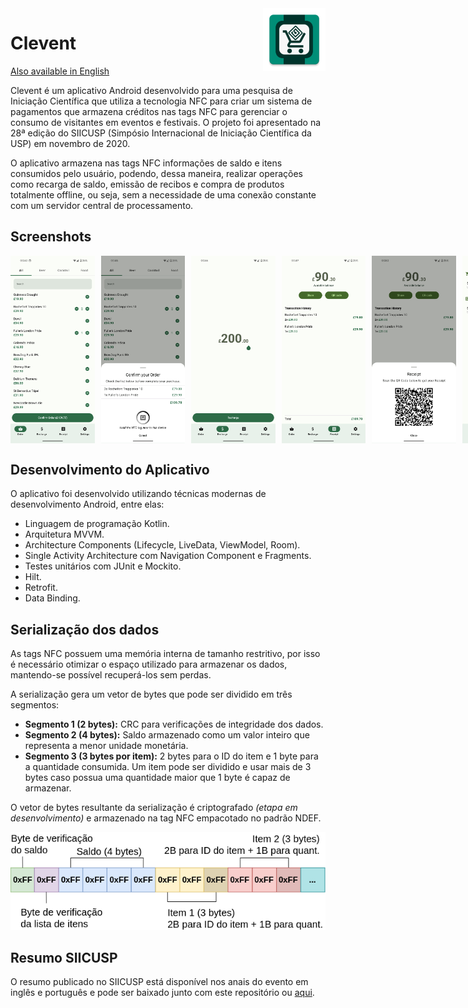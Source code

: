 <img src="/app/src/main/res/mipmap-xxxhdpi/ic_launcher.png" align="right" height="100">

# Clevent

[Also available in English](README.md)

Clevent é um aplicativo Android desenvolvido para uma pesquisa de Iniciação Científica que utiliza a tecnologia NFC para criar um sistema de pagamentos que armazena créditos nas tags NFC para gerenciar o consumo de visitantes em eventos e festivais. O projeto foi apresentado na 28ª edição do SIICUSP (Simpósio Internacional de Iniciação Científica da USP) em novembro de 2020.

O aplicativo armazena nas tags NFC informações de saldo e itens consumidos pelo usuário, podendo, dessa maneira, realizar operações como recarga de saldo, emissão de recibos e compra de produtos totalmente offline, ou seja, sem a necessidade de uma conexão constante com um servidor central de processamento.

## Screenshots

<div style="display:flex; margin-bottom:30px" >
    <img src="docs/images/screenshots/01.png" height="300px">
    <img src="docs/images/screenshots/02.png" height="300px" style="margin-left:10px;">
    <img src="docs/images/screenshots/03.png" height="300px" style="margin-left:10px;">
    <img src="docs/images/screenshots/04.png" height="300px" style="margin-left:10px;">
    <img src="docs/images/screenshots/05.png" height="300px" style="margin-left:10px;">
    <img src="docs/images/screenshots/06.png" height="300px" style="margin-left:10px;">
</div>

## Desenvolvimento do Aplicativo

O aplicativo foi desenvolvido utilizando técnicas modernas de desenvolvimento Android, entre elas:

- Linguagem de programação Kotlin.
- Arquitetura MVVM.
- Architecture Components (Lifecycle, LiveData, ViewModel, Room).
- Single Activity Architecture com Navigation Component e Fragments.
- Testes unitários com JUnit e Mockito.
- Hilt.
- Retrofit.
- Data Binding.

## Serialização dos dados

As tags NFC possuem uma memória interna de tamanho restritivo, por isso é necessário otimizar o espaço utilizado para armazenar os dados, mantendo-se possível recuperá-los sem perdas.

A serialização gera um vetor de bytes que pode ser dividido em três segmentos:
- **Segmento 1 (2 bytes):** CRC para verificações de integridade dos dados.
- **Segmento 2 (4 bytes):** Saldo armazenado como um valor inteiro que representa a menor unidade monetária.
- **Segmento 3 (3 bytes por item):** 2 bytes para o ID do item e 1 byte para a quantidade consumida. Um item pode ser dividido e usar mais de 3 bytes caso possua uma quantidade maior que 1 byte é capaz de armazenar.

O vetor de bytes resultante da serialização é criptografado *(etapa em desenvolvimento)* e armazenado na tag NFC empacotado no padrão NDEF.

<p align="center"><img src="docs/images/serialized_data_pt.png"></p>

## Resumo SIICUSP

O resumo publicado no SIICUSP está disponível nos anais do evento em inglês e português e pode ser baixado junto com este repositório ou [aqui](/docs/siicusp/).

